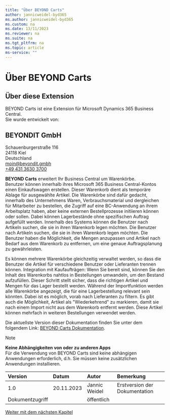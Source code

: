```yaml
---
title: "Über BEYOND Carts"
author: jannicweidel-byd365
ms.author: jannicweidel-byd365
ms.custom: na
ms.date: 13/11/2023
ms.reviewer: na
ms.suite: na
ms.tgt_pltfrm: na
ms.topic: article
ms-service: ""
---
```


# <a name="about-beyond-carts"></a>Über BEYOND Carts
## <a name="about-this-extension"></a>Über diese Extension

BEYOND Carts ist eine Extension für Microsoft Dynamics 365 Business Central.  
Sie wurde entwickelt von:  

## BEYONDIT GmbH
Schauenburgerstraße 116  
24118 Kiel  
Deutschland  
<a href="mailto:moin@beyondit.gmbh">moin@beyondit.gmbh</a>  
<a href="tel:+4943136303700">+49 431 3630 3700</a>

**BEYOND Carts** erweitert Ihr Business Central um Warenkörbe.  
Benutzer können innerhalb ihres Microsoft 365 Business Central-Kontos einen Einkaufswagen erstellen. Dieser Warenkorb dient als temporäre Ablage für ausgewählte Artikel. Die Warenkörbe sind dafür gedacht, innerhalb des Unternehmens Waren, Verbrauchsmaterial und dergleichen für Mitarbeiter zu bestellen, die Zugriff auf eine BC-Anwendung an ihrem Arbeitsplatz haben, aber keine externen Bestellprozesse initiieren können oder sollen. Dabei können Lagerbestände ohne spezifischen Auftrag aufgefüllt werden. Innerhalb des Systems können die Benutzer nach Artikeln suchen, die sie in ihren Warenkorb legen möchten. Die Benutzer nach Artikeln suchen, die sie in ihren Warenkorb legen möchten. Die Benutzer haben die Möglichkeit, die Mengen anzupassen und Artikel nach Bedarf aus dem Warenkorb zu entfernen, um eine genaue Auftragsplanung zu gewährleisten.  

Es können mehrere Warenkörbe gleichzeitig verwaltet werden, so dass die Benutzer die Artikel für verschiedene Benutzer oder Lieferanten trennen können. Integration mit Kaufaufträgen: Wenn Sie bereit sind, können Sie den Inhalt des Warenkorbs nahtlos in Bestellungen umwandeln, um den Bestand aufzufüllen. Dieser Schritt stellt sicher, dass die richtigen Artikel und Mengen für das Lager bestellt werden. Während der Importfunktion werden alle Warenkörbe angezeigt, die für eine Lagerbestellung relevant sein könnten. Dabei ist es möglich, vorab nach Lieferanten zu filtern. Es gibt auch die Möglichkeit, Artikel als "Wiederkehrend" zu markieren, damit sie nach einem Import nicht aus dem Warenkorb entfernt werden. Diese Artikel können mehrfach in weiteren Bestellungen verwendet werden.

Die aktuellste Version dieser Dokumentation finden Sie unter dem folgendem Link: [BEYOND Carts Dokumentation](http://docs.beyond365.de/pdf/BEYONDCarts_de-DE.pdf).  

>[!NOTE]  
>**Keine Abhängigkeiten von oder zu anderen Apps**  
Für die Verwendung von BEYOND Carts sind keine abhängigen Anwendungen erforderlich, d.h. Sie müssen keine zusätzlichen Anwendungen installieren.  

|**Version**|**Datum**|**Autor**|**Bemerkung**|
|:--|:--|:--|:--|
|1.0|20.11.2023|Jannic Weidel|Erstversion der Dokumentation|
|Dokumentzugriff||öffentlich||

[Weiter mit dem nächsten Kapitel](setup/assign-permission-set.md)